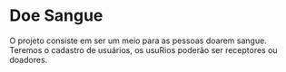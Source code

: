 # Doe Sangue

O projeto consiste em ser um meio para as pessoas doarem sangue. Teremos o cadastro de usuários, os usuRios poderão ser receptores ou doadores.
